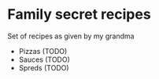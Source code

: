 # Family secret recipes

Set of recipes as given by my grandma

- Pizzas   (TODO)
- Sauces   (TODO)
- Spreds   (TODO)